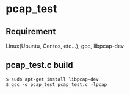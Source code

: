 # pcap_test
## Requirement
Linux(Ubuntu, Centos, etc...), gcc, libpcap-dev
## pcap_test.c build
```
$ sudo apt-get install libpcap-dev
$ gcc -o pcap_test pcap_test.c -lpcap
```
